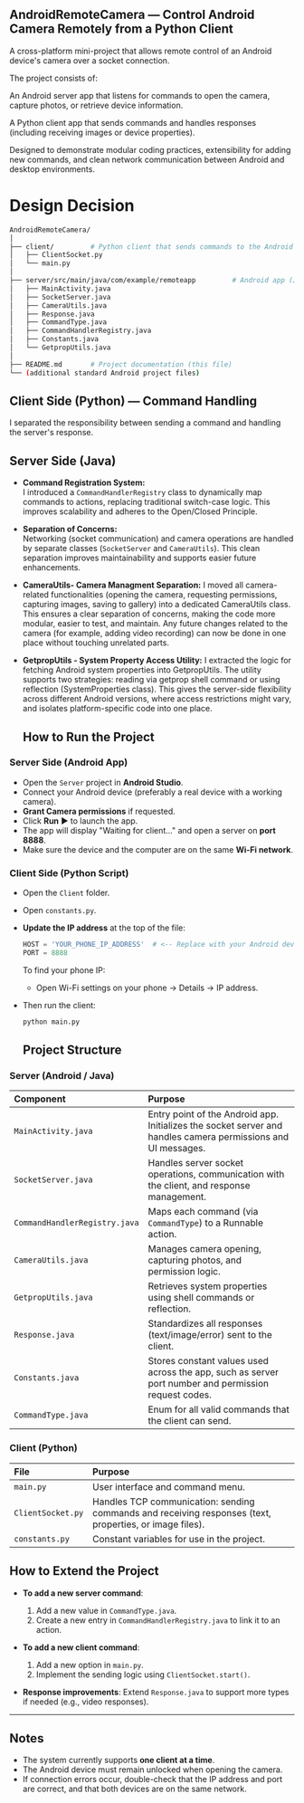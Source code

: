
## AndroidRemoteCamera — Control Android Camera Remotely from a Python Client

A cross-platform mini-project that allows remote control of an Android device's camera over a socket connection.

The project consists of:

An Android server app that listens for commands to open the camera, capture photos, or retrieve device information.

A Python client app that sends commands and handles responses (including receiving images or device properties).

Designed to demonstrate modular coding practices, extensibility for adding new commands, and clean network communication between Android and desktop environments.


# Design Decision


```bash
AndroidRemoteCamera/
│
├── client/         # Python client that sends commands to the Android server
│   ├── ClientSocket.py
│   └── main.py
│
├── server/src/main/java/com/example/remoteapp         # Android app (Java) that runs the socket server and camera control logic
│   ├── MainActivity.java
│   ├── SocketServer.java
│   ├── CameraUtils.java
│   ├── Response.java
│   ├── CommandType.java
│   ├── CommandHandlerRegistry.java
│   ├── Constants.java
│   └── GetpropUtils.java
│
├── README.md       # Project documentation (this file)
└── (additional standard Android project files)
```
##  Client Side (Python) — Command Handling
I separated the responsibility between sending a command and handling the server's response.

## Server Side (Java)

- **Command Registration System:**  
  I introduced a `CommandHandlerRegistry` class to dynamically map commands to actions, replacing traditional switch-case logic. This improves scalability and adheres to the Open/Closed Principle.

- **Separation of Concerns:**  
  Networking (socket communication) and camera operations are handled by separate classes (`SocketServer` and `CameraUtils`). This clean separation improves maintainability and supports easier future enhancements.

- **CameraUtils- Camera Managment Separation:**
  I moved all camera-related functionalities (opening the camera, requesting permissions,   capturing images, saving to gallery) into a dedicated CameraUtils class. This ensures a clear separation of concerns, making the code more modular, easier to test, and maintain. Any future changes related to the camera (for example, adding video recording) can now be done in one place without touching unrelated parts.
  
- **GetpropUtils - System Property Access Utility:**
    I extracted the logic for fetching Android system properties into GetpropUtils.
    The utility supports two strategies: reading via getprop shell command or using reflection  (SystemProperties class). This gives the server-side flexibility across different Android    versions, where access restrictions might vary, and isolates platform-specific code into one place.

  ##  How to Run the Project

###  Server Side (Android App)
- Open the `Server` project in **Android Studio**.
- Connect your Android device (preferably a real device with a working camera).
- **Grant Camera permissions** if requested.
- Click **Run** ▶️ to launch the app.
- The app will display "Waiting for client..." and open a server on **port 8888**.
- Make sure the device and the computer are on the same **Wi-Fi network**.

###  Client Side (Python Script)
- Open the `Client` folder.
- Open `constants.py`.
- **Update the IP address** at the top of the file:
  ```python
  HOST = 'YOUR_PHONE_IP_ADDRESS'  # <-- Replace with your Android device's IP address
  PORT = 8888
  ```
  To find your phone IP:
  - Open Wi-Fi settings on your phone → Details → IP address.

- Then run the client:
  ```bash
  python main.py
  ```

  ## Project Structure

### Server (Android / Java)
| Component | Purpose |
|:---|:---|
| `MainActivity.java` | Entry point of the Android app. Initializes the socket server and handles camera permissions and UI messages.|
| `SocketServer.java` | Handles server socket operations, communication with the client, and response management. |
| `CommandHandlerRegistry.java` | Maps each command (via `CommandType`) to a Runnable action. |
| `CameraUtils.java` | Manages camera opening, capturing photos, and permission logic. |
| `GetpropUtils.java` | Retrieves system properties using shell commands or reflection. |
| `Response.java` | Standardizes all responses (text/image/error) sent to the client. |
| `Constants.java` | Stores constant values used across the app, such as server port number and permission request codes.|
| `CommandType.java` | Enum for all valid commands that the client can send. 

### Client (Python)
| File | Purpose |
|:---|:---|
| `main.py` | User interface and command menu. |
| `ClientSocket.py` | Handles TCP communication: sending commands and receiving responses (text, properties, or image files). |
| `constants.py` | Constant variables for use in the project. |

## How to Extend the Project

- **To add a new server command**:
  1. Add a new value in `CommandType.java`.
  2. Create a new entry in `CommandHandlerRegistry.java` to link it to an action.

- **To add a new client command**:
  1. Add a new option in `main.py`.
  2. Implement the sending logic using `ClientSocket.start()`.

- **Response improvements**:
  Extend `Response.java` to support more types if needed (e.g., video responses).




---

##  Notes
- The system currently supports **one client at a time**.
- The Android device must remain unlocked when opening the camera.
- If connection errors occur, double-check that the IP address and port are correct, and that both devices are on the same network.

  








